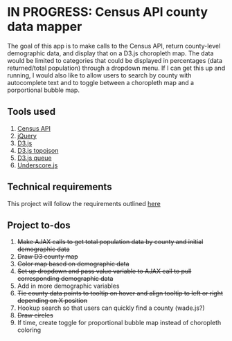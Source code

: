 # IN PROGRESS: Census API county data mapper

The goal of this app is to make calls to the Census API, return county-level demographic data, and display that on a D3.js choropleth map. The data would be limited to categories that could be displayed in percentages (data returned/total population) through a dropdown menu. If I can get this up and running, I would also like to allow users to search by county with autocomplete text and to toggle between a choropleth map and a porportional bubble map.

## Tools used

1. [Census API](http://api.census.gov/data/)
2. [jQuery](http://jquery.com/)
3. [D3.js](https://d3js.org/)
4. [D3.js topojson](https://github.com/topojson/topojson/wiki/Gallery)
5. [D3.js queue](https://github.com/d3/d3-queue)
6. [Underscore.js](http://underscorejs.org/)

## Technical requirements

This project will follow the requirements outlined [here](https://github.com/ga-students/JS-NYC-6.27.17/blob/master/projects/final-project/final-project.md)

## Project to-dos

1. ~~Make AJAX calls to get total population data by county and initial demographic data~~
2. ~~Draw D3 county map~~
3. ~~Color map based on demographic data~~
4. ~~Set up dropdown and pass value variable to AJAX call to pull corresponding demographic data~~
5. Add in more demographic variables
6. ~~Tie county data points to tooltip on hover and align tooltip to left or right depending on X position~~
7. Hookup search so that users can quickly find a county (wade.js?)
8. ~~Draw circles~~
8. If time, create toggle for proportional bubble map instead of choropleth coloring
